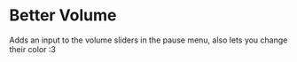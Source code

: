 # Better Volume
Adds an input to the volume sliders in the pause menu, also lets you change their color :3
